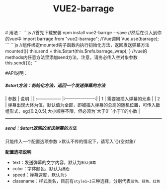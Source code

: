 <h1 align="center">VUE2-barrage</h1>
<p align="center">
	<img src="https://img.shields.io/badge/build-passing-brightgreen.svg" alt="">
	<img src="https://img.shields.io/npm/v/vue2-barrage.svg" alt="">
	<img src="https://img.shields.io/npm/l/vue2-barrage.svg" alt="">
</p>
# 用法：
```js
//首先下载安装
npm install vue2-barrge --save
//然后在引入到你的vue中
import barrage from "vue2-barrage";
//Vue调用
Vue.use(barrage);
```
```js
//组件绑定mounted钩子函数内执行初始化方法，返回发送弹幕方法
mounted(){
	this.send = this.$start(this.$refs.barrage_wrap);
}
//vue的methods内任意方法里添加send方法，注意，请务必传入空对象参数
this.send({});
```


#API说明：
<h5>$start方法：初始化方法，返回一个发送弹幕的方法</h5>
| 参数 | 说明  |
| :------------ |:---------------:|
| 1      | 需要被插入弹幕的元素 |
| 2      | 弹幕出现大体为值，默认值为全部，即被插入弹幕的总高的随机位置，可传入数组形式，eg:[0.2,0.5],大小顺序不限，但必须为`大于0` `小于1`的小数  | 

<!-- text:this.text,
color:"#fff",
speed:4,
classname:"style2" -->

___
<h5>send：$start返回的发送弹幕的方法</h5>
只能传入一个配置选项参数
>默认不传的情况下，请写入`{}(空对象)`  

<b>配置选项说明</b>  

* text：发送弹幕的文字内容，默认为`默认弹幕`
* color：字体颜色，默认为`黑色`
* speed：弹幕速度，默认为`5`
* classname：样式类名，目前有`style1~3`三种选择，分别代表`蓝色、绿色、红色`



